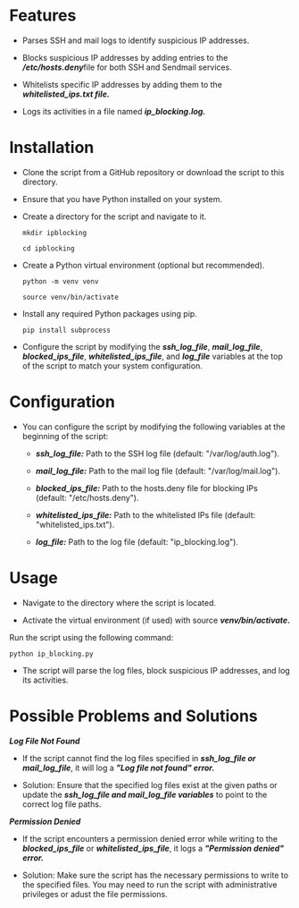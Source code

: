 # Features

- Parses SSH and mail logs to identify suspicious IP addresses.
  
- Blocks suspicious IP addresses by adding entries to the ***/etc/hosts.deny***file for both SSH and Sendmail services.
  
- Whitelists specific IP addresses by adding them to the ***whitelisted_ips.txt file.***

- Logs its activities in a file named ***ip_blocking.log.***

# Installation

- Clone the script from a GitHub repository or download the script to this directory.

- Ensure that you have Python installed on your system.
  
- Create a directory for the script and navigate to it.

      mkdir ipblocking

      cd ipblocking

- Create a Python virtual environment (optional but recommended).

      python -m venv venv
    
      source venv/bin/activate


- Install any required Python packages using pip.

      pip install subprocess


- Configure the script by modifying the ***ssh_log_file***, ***mail_log_file***, ***blocked_ips_file***, ***whitelisted_ips_file***, and ***log_file*** variables at the top of the script to match your system configuration.


# Configuration

- You can configure the script by modifying the following variables at the beginning of the script:
  
    - ***ssh_log_file:*** Path to the SSH log file (default: "/var/log/auth.log").
  
    - ***mail_log_file:*** Path to the mail log file (default: "/var/log/mail.log").
  
    - ***blocked_ips_file:*** Path to the hosts.deny file for blocking IPs (default: "/etc/hosts.deny").
  
    - ***whitelisted_ips_file:*** Path to the whitelisted IPs file (default: "whitelisted_ips.txt").
  
    - ***log_file:*** Path to the log file (default: "ip_blocking.log").



# Usage

  - Navigate to the directory where the script is located.
  
  - Activate the virtual environment (if used) with source ***venv/bin/activate.***
  
  Run the script using the following command:
  
  `python ip_blocking.py`
  
- The script will parse the log files, block suspicious IP addresses, and log its activities.

# Possible Problems and Solutions

***Log File Not Found***

- If the script cannot find the log files specified in ***ssh_log_file or mail_log_file***, it will log a ***"Log file not found" error.***

- Solution: Ensure that the specified log files exist at the given paths or update the ***ssh_log_file and mail_log_file variables*** to point to the correct log file paths.

***Permission Denied***

- If the script encounters a permission denied error while writing to the ***blocked_ips_file*** or ***whitelisted_ips_file***, it logs a ***"Permission denied" error.***
  
- Solution: Make sure the script has the necessary permissions to write to the specified files. You may need to run the script with administrative privileges or adust the file permissions.


